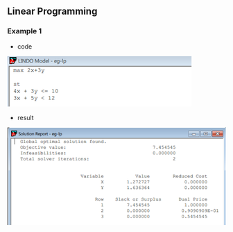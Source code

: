 ## Linear Programming

### Example 1
- code 

![](../figs/eg-lp1.PNG)

- result

![](../figs/eg-lp1-result.PNG)
